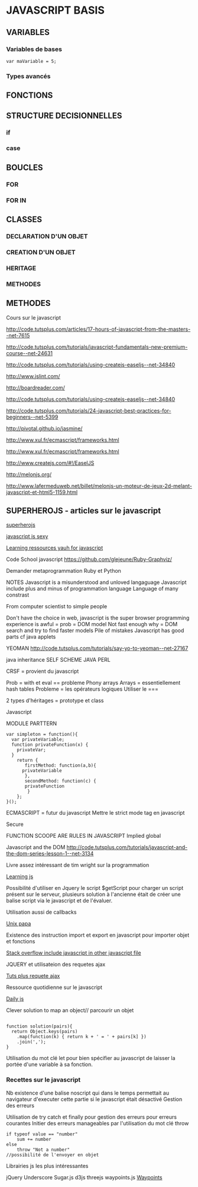 # JAVASCRIPT BASIS

## VARIABLES

### Variables de bases

```
var maVariable = 5;
```

### Types avancés

## FONCTIONS

## STRUCTURE DECISIONNELLES

### if

### case

## BOUCLES

### FOR 

### FOR IN

## CLASSES

### DECLARATION D'UN OBJET

### CREATION D'UN OBJET

### HERITAGE

### METHODES

## METHODES





Cours sur le javascript

http://code.tutsplus.com/articles/17-hours-of-javascript-from-the-masters--net-7615

http://code.tutsplus.com/tutorials/javascript-fundamentals-new-premium-course--net-24631

http://code.tutsplus.com/tutorials/using-createjs-easeljs--net-34840

http://www.jslint.com/

http://boardreader.com/

http://code.tutsplus.com/tutorials/using-createjs-easeljs--net-34840

http://code.tutsplus.com/tutorials/24-javascript-best-practices-for-beginners--net-5399

http://pivotal.github.io/jasmine/

http://www.xul.fr/ecmascript/frameworks.html

http://www.xul.fr/ecmascript/frameworks.html 

http://www.createjs.com/#!/EaselJS

http://melonjs.org/

http://www.lafermeduweb.net/billet/melonjs-un-moteur-de-jeux-2d-melant-javascript-et-html5-1159.html

## SUPERHEROJS - articles sur le javascript

[superherojs](http://superherojs.com/)

[javascript is sexy](http://javascriptissexy.com/how-to-learn-javascript-properly/)

[Learning ressources yauh for javascript](http://yauh.de/best-learning-resources-for-meteorjs/)



Code School javascript
https://github.com/glejeune/Ruby-Graphviz/

Demander metaprogrammation Ruby et Python

NOTES 
Javascript is a misunderstood and unloved langaguage
Javascript include plus and minus of programmation language 
Language of many constrast

From computer scientist to simple people

Don't have the choice in web, javascript is the super
browser programming experience is awful = prob = DOM model
Not fast enough why = DOM search and try to find faster models
Pile of mistakes
	Javascript has good parts
cf java applets


YEOMAN
http://code.tutsplus.com/tutorials/say-yo-to-yeoman--net-27167

java inheritance
SELF 
SCHEME
JAVA 
PERL

CRSF = provient du javascript

Prob = with et eval == probleme
Phony arrays
Arrays = essentiellement hash tables
Probleme = les opérateurs logiques
Utiliser le ===

2 types d'héritages = prototype et class

Javascript

MODULE PARTTERN
```
var simpleton = function(){
  var privateVariable;
  function privateFunction(x) {
	privateVar;
  }
    return {
       firstMethod: function(a,b){
	  privateVariable
       },
       secondMethod: function(c) {
  	   privateFunction
        }
    };
}();
```
ECMASCRIPT = futur du javascript
Mettre le strict mode tag en javascript

Secure 


FUNCTION SCOOPE ARE RULES IN JAVASCRIPT
Implied global


Javascript and the DOM
http://code.tutsplus.com/tutorials/javascript-and-the-dom-series-lesson-1--net-3134

Livre assez intéressant de tim wright sur la programmation

[Learning js ](http://learningjsbook.com/)

Possibilité d'utiliser en Jquery le script $getScript pour charger un script présent sur le serveur, plusieurs solution à l'ancienne était de créer une balise script via le javascript et de l'évaluer. 

Utilisation aussi de callbacks

[Unix papa](http://unixpapa.com/js/dyna.html)

Existence des instruction import et export en javascript pour importer objet et fonctions

[Stack overflow include javascript in other javascript file](http://stackoverflow.com/questions/950087/how-to-include-a-javascript-file-in-another-javascript-file)

JQUERY et utilisateion des requetes ajax 

[Tuts plus requete ajax](http://code.tutsplus.com/tutorials/5-ways-to-make-ajax-calls-with-jquery--net-6289)

Ressource quotidienne sur le javascript

[Daily js](www.dailyjs.com)


Clever solution to map an object// parcourir un objet

```

function solution(pairs){
  return Object.keys(pairs)
    .map(function(k) { return k + ' = ' + pairs[k] })
    .join(',');
}

```

Utilisation du mot clé let pour bien spécifier au javascript de laisser la portée d'une variable à sa fonction. 

### Recettes sur le javascript

Nb existence d'une balise noscript qui dans le temps permettait au navigateur d'executer cette partie si le javascript était désactivé
Gestion des erreurs

Utilisation de try catch et finally pour gestion des erreurs pour erreurs courantes
Initier des erreurs manageables par l'utilisation du mot clé throw

```
if typeof value == "number"
    sum += number
else
    throw "Not a number"
//possibilité de l'envoyer en objet
```

Librairies js les plus intéressantes

jQuery
Underscore
Sugar.js
d3js
threejs
waypoints.js [Waypoints](http://imakewebthings.com/)


